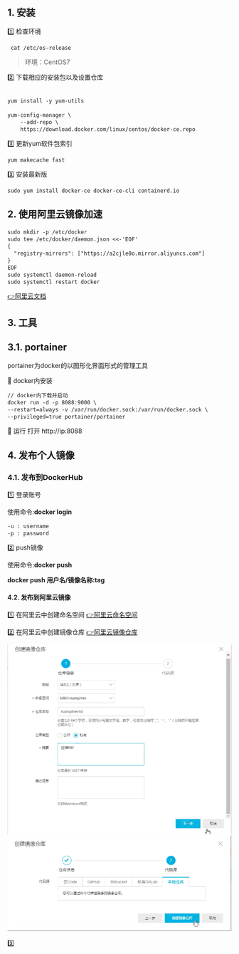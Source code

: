 
## 1. 安装

1️⃣ 检查环境

```shell
 cat /etc/os-release
```

> 环境：CentOS7

2️⃣ 下载相应的安装包以及设置仓库

```shell

yum install -y yum-utils

yum-config-manager \
    --add-repo \
    https://download.docker.com/linux/centos/docker-ce.repo

```

3️⃣ 更新yum软件包索引

```shell
yum makecache fast
```

3️⃣ 安装最新版

```shell
sudo yum install docker-ce docker-ce-cli containerd.io
```

## 2. 使用阿里云镜像加速

```shell
sudo mkdir -p /etc/docker
sudo tee /etc/docker/daemon.json <<-'EOF'
{
  "registry-mirrors": ["https://a2cjle0o.mirror.aliyuncs.com"]
}
EOF
sudo systemctl daemon-reload
sudo systemctl restart docker
```

[👉阿里云文档](https://cr.console.aliyun.com/cn-hangzhou/instances/mirrors)

## 3. 工具

## 3.1. portainer

portainer为docker的以图形化界面形式的管理工具

🔹 docker内安装

```shell
// docker内下载并启动
docker run -d -p 8088:9000 \
--restart=always -v /var/run/docker.sock:/var/run/docker.sock \
--privileged=true portainer/portainer
```

🔹 运行
打开 http://ip:8088

## 4. 发布个人镜像

### 4.1. 发布到DockerHub

1️⃣ 登录账号

使用命令:<b>docker login</b>

    -u : username
    -p : password

2️⃣ push镜像

使用命令:<b>docker push</b>

<b>docker push 用户名/镜像名称:tag</b>

#### 4.2. 发布到阿里云镜像

1️⃣ 在阿里云中创建命名空间
[👉阿里云命名空间](https://cr.console.aliyun.com/cn-shanghai/instances/namespaces)

2️⃣ 在阿里云中创建镜像仓库
[👉阿里云镜像仓库](https://cr.console.aliyun.com/cn-shanghai/instances/repositories)

![2020-06-14-16-44-30](./imgs/配置.md/2020-06-14-16-44-30.png)
![2020-06-14-16-44-45](./imgs/配置.md/2020-06-14-16-44-45.png)

3️⃣ 